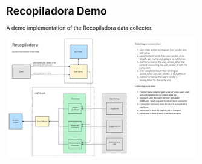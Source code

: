 # Recopiladora Demo

A demo implementation of the Recopiladora data collector.

![Recopiladora system diagram](./readme_assets/system_diagram.png)